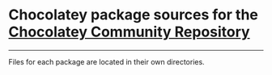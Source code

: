 # Chocolatey package sources for the [Chocolatey Community Repository](https://chocolatey.org/packages)

----

Files for each package are located in their own directories.
